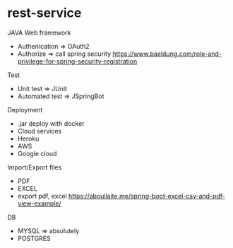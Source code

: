 # rest-service

JAVA Web framework

- Authenication => OAuth2
- Authorize => call spring security https://www.baeldung.com/role-and-privilege-for-spring-security-registration

Test
- Unit test => JUnit
- Automated test => JSpringBot

Deployment
- .jar deploy with docker
- Cloud services
- Heroku
- AWS
- Google cloud


Import/Export files
- PDF
- EXCEL
- export pdf, excel https://aboullaite.me/spring-boot-excel-csv-and-pdf-view-example/

DB
- MYSQL => absolutely
- POSTGRES

